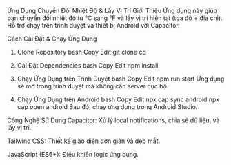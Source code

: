Ứng Dụng Chuyển Đổi Nhiệt Độ & Lấy Vị Trí
Giới Thiệu
Ứng dụng này giúp bạn chuyển đổi nhiệt độ từ °C sang °F và lấy vị trí hiện tại (tọa độ + địa chỉ). Hỗ trợ chạy trên trình duyệt và thiết bị Android với Capacitor.

Cách Cài Đặt & Chạy Ứng Dụng
1. Clone Repository
bash
Copy
Edit
git clone <repository-url>
cd <project-folder>
2. Cài Đặt Dependencies
bash
Copy
Edit
npm install
3. Chạy Ứng Dụng trên Trình Duyệt
bash
Copy
Edit
npm run start
Ứng dụng sẽ mở trong trình duyệt mà không cần server cục bộ.

4. Chạy Ứng Dụng trên Android
bash
Copy
Edit
npx cap sync android
npx cap open android
Sau đó, chạy ứng dụng trong Android Studio.

Công Nghệ Sử Dụng
Capacitor: Xử lý local notifications, chia sẻ dữ liệu, và lấy vị trí.

Tailwind CSS: Thiết kế giao diện đơn giản và đẹp mắt.

JavaScript (ES6+): Điều khiển logic ứng dụng.